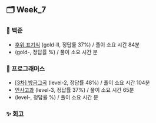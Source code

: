 ## 🗂️ Week_7

### 🤖 백준

- [후위 표기식](https://www.acmicpc.net/problem/1918) (gold-II, 정답률 37%) / 풀이 소요 시간 84분
- []() (gold-, 정답률 %) / 풀이 소요 시간 분

### 👾 프로그래머스

- [[3차] 방금그곡](https://school.programmers.co.kr/learn/courses/30/lessons/17683#qna) (level-2, 정답률 48%) / 풀이 소요 시간 104분
- [인사고과](https://school.programmers.co.kr/learn/courses/30/lessons/152995) (level-3, 정답률 37%) / 풀이 소요 시간 65분
- []() (level-, 정답률 %) / 풀이 소요 시간 분

### ✨ 회고
